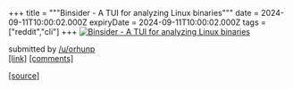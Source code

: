 +++
title = """Binsider - A TUI for analyzing Linux binaries"""
date = 2024-09-11T10:00:02.000Z
expiryDate = 2024-09-11T10:00:02.000Z
tags = ["reddit","cli"]
+++
[![Binsider - A TUI for analyzing Linux binaries](https://preview.redd.it/q0v5c5b7l5od1.gif?width=640&crop=smart&s=29cf1d3cd05155503d617ac7d314095723ab4629 "Binsider - A TUI for analyzing Linux binaries")](https://www.reddit.com/r/commandline/comments/1fe6ekk/binsider_a_tui_for_analyzing_linux_binaries/)

submitted by [/u/orhunp](https://www.reddit.com/user/orhunp)  
[\[link\]](https://i.redd.it/q0v5c5b7l5od1.gif) [\[comments\]](https://www.reddit.com/r/commandline/comments/1fe6ekk/binsider_a_tui_for_analyzing_linux_binaries/)

[[source]](https://www.reddit.com/r/commandline/comments/1fe6ekk/binsider_a_tui_for_analyzing_linux_binaries/)
